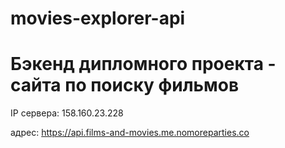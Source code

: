 # movies-explorer-api

# Бэкенд дипломного проекта - сайта по поиску фильмов

IP сервера: 158.160.23.228

адрес: https://api.films-and-movies.me.nomoreparties.co
